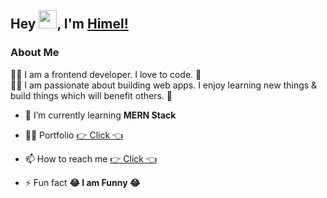 ## Hey <img src="https://github.com/TheDudeThatCode/TheDudeThatCode/blob/master/Assets/Hi.gif" width="29px">, I'm [Himel!](https://himelps.netlify.app/)

### About Me

🧑‍💻 I am a frontend developer. I love to code. 🚀 </br>
🧑‍💻 I am passionate about building web apps. I enjoy learning new things & build things which will benefit others. 🚀</br>

- 🌱 I’m currently learning **MERN Stack**

- 👨‍💻 Portfolio [👉 Click 👈](https://mdshahadathussainps.netlify.app/)

- 📫 How to reach me [👉 Click 👈](https://www.linkedin.com/in/shahadat-himel)

- ⚡ Fun fact **😂 I am Funny 😂**
